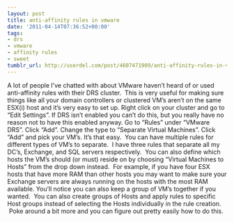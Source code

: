 ```yaml
---
layout: post
title: anti-affinity rules in vmware
date: '2011-04-14T07:36:52+00:00'
tags:
- drs
- vmware
- affinity rules
- sweet
tumblr_url: http://userdel.com/post/4607471909/anti-affinity-rules-in-vmware
---
```

A lot of people I’ve chatted with about VMware haven’t heard of or used anti-affinity rules with their DRS cluster.  This is very useful for making sure things like all your domain controllers or clustered VM’s aren’t on the same ESX(i) host and it’s very easy to set up.
Right click on your cluster and go to “Edit Settings”.
If DRS isn’t enabled you can’t do this, but you really have no reason not to have this enabled anyway.
Go to “Rules” under “VMware DRS”.
Click “Add”.
Change the type to “Separate Virtual Machines”.
Click “Add” and pick your VM’s.
It’s that easy.  You can have multiple rules for different types of VM’s to separate.  I have three rules that separate all my DC’s, Exchange, and SQL servers respectively.  You can also define which hosts the VM’s should (or must) reside on by choosing “Virtual Machines to Hosts” from the drop down instead.  For example, if you have four ESX hosts that have more RAM than other hosts you may want to make sure your Exchange servers are always running on the hosts with the most RAM available.
You’ll notice you can also keep a group of VM’s together if you wanted.  You can also create groups of Hosts and apply rules to specific Host groups instead of selecting the Hosts individually in the rule creation.  Poke around a bit more and you can figure out pretty easily how to do this.
